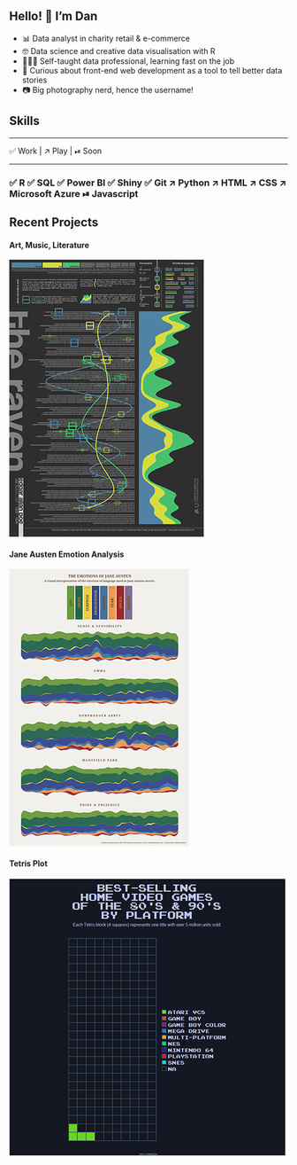 ## Hello! 👋 I’m Dan

- 📊 Data analyst in charity retail & e-commerce
- 🤓 Data science and creative data visualisation with R
- 👩🏼‍🎓 Self-taught data professional, learning fast on the job
- 📱 Curious about front-end web development as a tool to tell better data stories
- 📷 Big photography nerd, hence the username!

## Skills

---

✅ Work | ↗️ Play | ⏯ Soon

---

### ✅ R ✅ SQL ✅ Power BI ✅ Shiny ✅ Git ↗️ Python ↗️ HTML ↗️ CSS ↗️ Microsoft Azure ⏯ Javascript

## Recent Projects

#### Art, Music, Literature

<a href="https://github.com/filmicaesthetic/Art-and-Music">![](img/TheRaven.jpg)</a>

#### Jane Austen Emotion Analysis

<a href="https://github.com/filmicaesthetic/JaneAustenStreamgraphs">![](img/JaneAusten.jpg)</a>

#### Tetris Plot

<a href="https://github.com/filmicaesthetic/TetrisChart">![](img/Platform_500.gif)</a>
